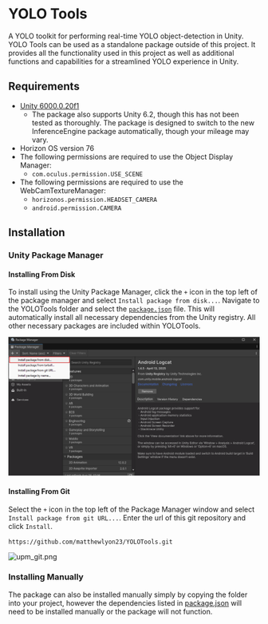 ﻿# YOLO Tools

A YOLO toolkit for performing real-time YOLO object-detection in Unity. YOLO Tools can be used as a standalone package
outside of this project. It provides all the functionality used in this project as well as additional 
functions and capabilities for a streamlined YOLO experience in Unity.

## Requirements

- [Unity 6000.0.20f1](https://unity.com/releases/editor/whats-new/6000.0.20#installs)
  - The package also supports Unity 6.2, though this has not been tested as thoroughly. The package is designed to switch to the new InferenceEngine package automatically, though your mileage may vary.
- Horizon OS version 76
- The following permissions are required to use the Object Display Manager:
  - `com.oculus.permission.USE_SCENE`
- The following permissions are required to use the WebCamTextureManager:
  - `horizonos.permission.HEADSET_CAMERA`
  - `android.permission.CAMERA`

## Installation

### Unity Package Manager

#### Installing From Disk

To install using the Unity Package Manager, click the `+` icon in the top left of the package manager and select `Install package from disk...`. Navigate to the YOLOTools folder and
select the [`package.json`](package.json) file. This will automatically install all necessary dependencies from
the Unity registry. All other necessary packages are included within YOLOTools.

![upm_disk.png](docs/upm_disk.png)

#### Installing From Git

Select the `+` icon in the top left of the Package Manager window and select `Install package from git URL...`.
Enter the url of this git repository and click `Install`. 

```text
https://github.com/matthewlyon23/YOLOTools.git
```

![upm_git.png](docs/upm_git.png)

### Installing Manually

The package can also be installed manually simply by copying the folder into your project, however the dependencies listed in
[package.json](package.json) will need to be installed manually or the package will not function.